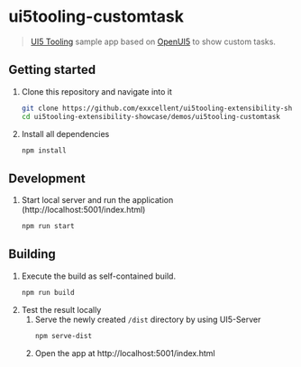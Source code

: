 # ui5tooling-customtask
> [UI5 Tooling](https://github.com/SAP/ui5-tooling) sample app based on [OpenUI5](https://github.com/SAP/openui5) to show custom tasks.


## Getting started
1. Clone this repository and navigate into it
    ```sh
    git clone https://github.com/exxcellent/ui5tooling-extensibility-showcase.git
    cd ui5tooling-extensibility-showcase/demos/ui5tooling-customtask
    ```
1. Install all dependencies
    ```sh
    npm install
    ```

## Development

1. Start local server and run the application (http://localhost:5001/index.html)
    ```sh
    npm run start
    ```

## Building
1. Execute the build as self-contained build. 
    ```sh
    npm run build
    ```
1. Test the result locally
    1. Serve the newly created `/dist` directory by using UI5-Server
        ```sh
        npm serve-dist
        ```
    1. Open the app at http://localhost:5001/index.html
